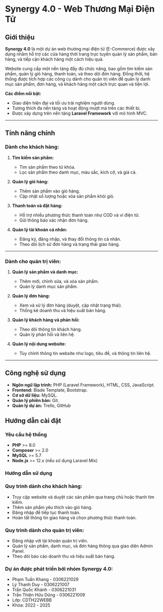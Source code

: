 # Synergy 4.0 - Web Thương Mại Điện Tử

## Giới thiệu
**Synergy 4.0** là một dự án web thương mại điện tử (E-Commerce) được xây dựng nhằm hỗ trợ các cửa hàng thời trang trực tuyến quản lý sản phẩm, bán hàng, và tiếp cận khách hàng một cách hiệu quả. 

Website cung cấp một nền tảng đầy đủ chức năng, bao gồm tìm kiếm sản phẩm, quản lý giỏ hàng, thanh toán, và theo dõi đơn hàng. Đồng thời, hệ thống được tích hợp các công cụ dành cho quản trị viên để quản lý danh mục sản phẩm, đơn hàng, và khách hàng một cách trực quan và tiện lợi.

**Các điểm nổi bật:**
- Giao diện hiện đại và tối ưu trải nghiệm người dùng.
- Tương thích đa nền tảng và hoạt động mượt mà trên các thiết bị.
- Được xây dựng trên nền tảng **Laravel Framework** với mô hình MVC.

---

## Tính năng chính

### **Dành cho khách hàng:**
1. **Tìm kiếm sản phẩm:**
   - Tìm sản phẩm theo từ khóa.
   - Lọc sản phẩm theo danh mục, màu sắc, kích cỡ, và giá cả.

2. **Quản lý giỏ hàng:**
   - Thêm sản phẩm vào giỏ hàng.
   - Cập nhật số lượng hoặc xóa sản phẩm khỏi giỏ.

3. **Thanh toán và đặt hàng:**
   - Hỗ trợ nhiều phương thức thanh toán như COD và ví điện tử.
   - Gửi thông báo xác nhận đơn hàng.

4. **Quản lý tài khoản cá nhân:**
   - Đăng ký, đăng nhập, và thay đổi thông tin cá nhân.
   - Theo dõi lịch sử đơn hàng và trạng thái giao hàng.

---

### **Dành cho quản trị viên:**
1. **Quản lý sản phẩm và danh mục:**
   - Thêm mới, chỉnh sửa, và xóa sản phẩm.
   - Quản lý danh mục sản phẩm.

2. **Quản lý đơn hàng:**
   - Xem và xử lý đơn hàng (duyệt, cập nhật trạng thái).
   - Thống kê doanh thu và hiệu suất bán hàng.

3. **Quản lý khách hàng và phản hồi:**
   - Theo dõi thông tin khách hàng.
   - Quản lý phản hồi và liên hệ.

4. **Quản lý nội dung website:**
   - Tùy chỉnh thông tin website như logo, tiêu đề, và thông tin liên hệ.

---

## Công nghệ sử dụng

- **Ngôn ngữ lập trình:** PHP (Laravel Framework), HTML, CSS, JavaScript.
- **Frontend:** Blade Template, Bootstrap.
- **Cơ sở dữ liệu:** MySQL.
- **Quản lý phiên bản:** Git.
- **Quản lý dự án:** Trello, GitHub
## Hướng dẫn cài đặt

### Yêu cầu hệ thống
- **PHP** >= 8.0
- **Composer** >= 2.0
- **MySQL** >= 5.7
- **Node.js** >= 12.x (nếu sử dụng Laravel Mix)

### Hướng dẫn sử dụng
### Quy trình dành cho khách hàng:
- Truy cập website và duyệt các sản phẩm qua trang chủ hoặc thanh tìm kiếm.
- Thêm sản phẩm yêu thích vào giỏ hàng.
- Đăng nhập để tiếp tục thanh toán.
- Hoàn tất thông tin giao hàng và chọn phương thức thanh toán.
### Quy trình dành cho quản trị viên:
- Đăng nhập với tài khoản quản trị viên.
- Quản lý sản phẩm, danh mục, và đơn hàng thông qua giao diện Admin Panel.
- Theo dõi báo cáo doanh thu và hiệu suất bán hàng.


### Dự án được phát triển bởi nhóm Synergy 4.0:

- Phạm Tuấn Khang - 0306221029
- Lý Thanh Duy - 0306221007
- Trần Quốc Khánh - 0306221031
- Trần Thiện Hữu Dũng - 0306221009
- Lớp: CDTH22WEBB
- Khóa: 2022 - 2025
